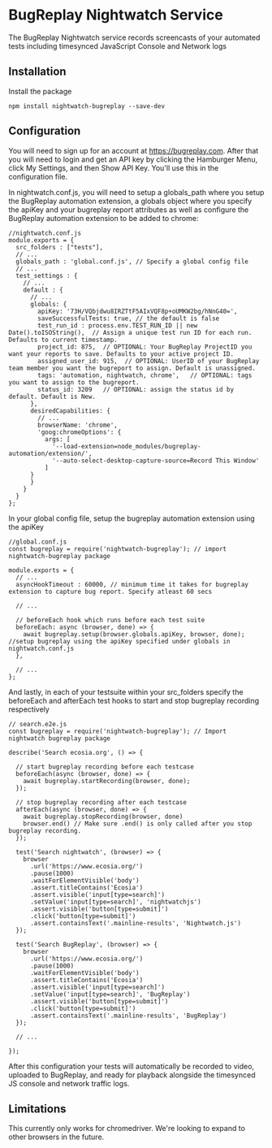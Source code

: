 # BugReplay Nightwatch Service
The BugReplay Nightwatch service records screencasts of your automated tests including timesynced JavaScript Console and Network logs

## Installation
Install the package

    npm install nightwatch-bugreplay --save-dev

## Configuration
You will need to sign up for an account at https://bugreplay.com. After that you will need to login and get an API key by clicking the Hamburger Menu, click My Settings, and then Show API Key. You'll use this in the configuration file.    

In nightwatch.conf.js, you will need to setup a globals_path where you setup the BugReplay automation extension, a globals object where you specify the apiKey and your bugreplay report attributes as well as configure the BugReplay automation extension to be added to chrome:

    //nightwatch.conf.js
    module.exports = {
      src_folders : ["tests"],
      // ...
      globals_path : 'global.conf.js', // Specify a global config file
      // ...
      test_settings : {
        // ...
        default : {
          // ...
          globals: {
            apiKey: '73H/VQbjdwu8IRZTtF5AIxVQF8p+oUMKW2bg/hNnG40=',
            saveSuccessfulTests: true, // the default is false
            test_run_id : process.env.TEST_RUN_ID || new Date().toISOString(),  // Assign a unique test run ID for each run. Defaults to current timestamp.
            project_id: 875,  // OPTIONAL: Your BugReplay ProjectID you want your reports to save. Defaults to your active project ID.
            assigned_user_id: 915,  // OPTIONAL: UserID of your BugReplay team member you want the bugreport to assign. Default is unassigned.
            tags: 'automation, nightwatch, chrome',   // OPTIONAL: tags you want to assign to the bugreport. 
            status_id: 3209   // OPTIONAL: assign the status id by default. Default is New.
          },
          desiredCapabilities: {
            // ...
            browserName: 'chrome',
            'goog:chromeOptions': {
              args: [
                '--load-extension=node_modules/bugreplay-automation/extension/',
                '--auto-select-desktop-capture-source=Record This Window'
              ]
          }
          }
        }
      }
    };

In your global config file, setup the bugreplay automation extension using the apiKey 

    //global.conf.js
    const bugreplay = require('nightwatch-bugreplay'); // import nightwatch-bugreplay package

    module.exports = {
      // ...
      asyncHookTimeout : 60000, // minimum time it takes for bugreplay extension to capture bug report. Specify atleast 60 secs
      
      // ...
      
      // beforeEach hook which runs before each test suite
      beforeEach: async (browser, done) => {
        await bugreplay.setup(browser.globals.apiKey, browser, done);  //setup bugreplay using the apiKey specified under globals in nightwatch.conf.js
      },

      // ...
    };

And lastly, in each of your testsuite within your src_folders specify the beforeEach and afterEach test hooks to start and stop bugreplay recording respectively
    
    // search.e2e.js
    const bugreplay = require('nightwatch-bugreplay'); // Import nightwatch bugreplay package

    describe('Search ecosia.org', () => {

      // start bugreplay recording before each testcase
      beforeEach(async (browser, done) => {
        await bugreplay.startRecording(browser, done);   
      });

      // stop bugreplay recording after each testcase
      afterEach(async (browser, done) => {
        await bugreplay.stopRecording(browser, done)
        browser.end() // Make sure .end() is only called after you stop bugreplay recording.
      });

      test('Search nightwatch', (browser) => {
        browser
          .url('https://www.ecosia.org/')
          .pause(1000)
          .waitForElementVisible('body')
          .assert.titleContains('Ecosia')
          .assert.visible('input[type=search]')
          .setValue('input[type=search]', 'nightwatchjs')
          .assert.visible('button[type=submit]')
          .click('button[type=submit]')
          .assert.containsText('.mainline-results', 'Nightwatch.js')
      });

      test('Search BugReplay', (browser) => {
        browser
          .url('https://www.ecosia.org/')
          .pause(1000)
          .waitForElementVisible('body')
          .assert.titleContains('Ecosia')
          .assert.visible('input[type=search]')
          .setValue('input[type=search]', 'BugReplay')
          .assert.visible('button[type=submit]')
          .click('button[type=submit]')
          .assert.containsText('.mainline-results', 'BugReplay')
      });

      // ...

    });

After this configuration your tests will automatically be recorded to video, uploaded to BugReplay, and ready for playback alongside the timesynced JS console and network traffic logs.

## Limitations
This currently only works for chromedriver. We're looking to expand to other browsers in the future.
